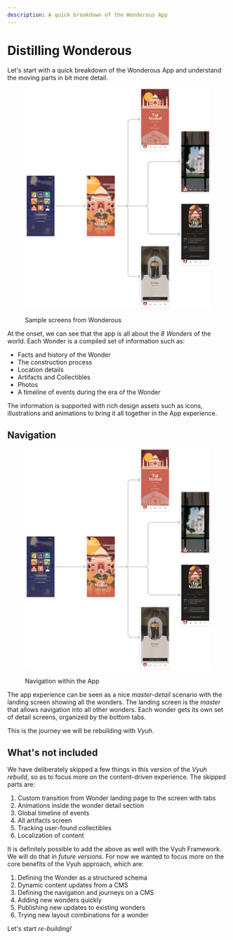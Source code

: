 ```yaml
---
description: A quick breakdown of the Wonderous App
---
```


# Distilling Wonderous

Let's start with a quick breakdown of the Wonderous App and understand the moving parts in bit more detail.

<figure><img src="../../.gitbook/assets/image (1) (1) (1).png" alt=""><figcaption><p>Sample screens from Wonderous</p></figcaption></figure>

At the onset, we can see that the app is all about the _8 Wonders_ of the world. Each Wonder is a compiled set of information such as:

* Facts and history of the Wonder
* The construction process
* Location details
* Artifacts and Collectibles
* Photos
* A timeline of events during the era of the Wonder

The information is supported with rich design assets such as icons, illustrations and animations to bring it all together in the App experience.

## Navigation

<figure><img src="../../.gitbook/assets/image (1) (1) (1) (1).png" alt=""><figcaption><p>Navigation within the App</p></figcaption></figure>

The app experience can be seen as a nice _master-detail_ scenario with the landing screen showing all the wonders. The landing screen is the _master_ that allows navigation into all other wonders. Each wonder gets its own set of detail screens, organized by the bottom tabs.

This is the journey we will be rebuilding with _Vyuh_.

## What's not included

We have deliberately skipped a few things in this version of the _Vyuh rebuild_, so as to focus more on the content-driven experience. The skipped parts are:

1. Custom transition from Wonder landing page to the screen with tabs
2. Animations inside the wonder detail section
3. Global timeline of events
4. All artifacts screen
5. Tracking user-found collectibles
6. Localization of content

It is definitely possible to add the above as well with the Vyuh Framework. We will do that in _future versions_. For now we wanted to focus more on the core benefits of the Vyuh approach, which are:

1. Defining the Wonder as a structured schema
2. Dynamic content updates from a CMS
3. Defining the navigation and journeys on a CMS
4. Adding new wonders quickly
5. Publishing new updates to existing wonders
6. Trying new layout combinations for a wonder

Let's start _re-building!_

